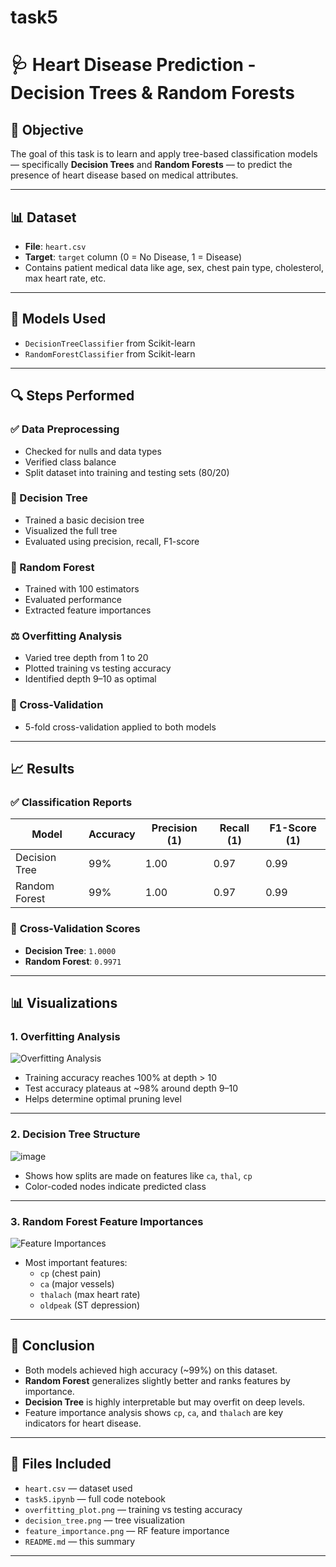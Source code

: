 # task5
# 🩺 Heart Disease Prediction - Decision Trees & Random Forests

## 📌 Objective
The goal of this task is to learn and apply tree-based classification models — specifically **Decision Trees** and **Random Forests** — to predict the presence of heart disease based on medical attributes.

---

## 📊 Dataset
- **File**: `heart.csv`
- **Target**: `target` column (0 = No Disease, 1 = Disease)
- Contains patient medical data like age, sex, chest pain type, cholesterol, max heart rate, etc.

---

## 🧠 Models Used
- `DecisionTreeClassifier` from Scikit-learn
- `RandomForestClassifier` from Scikit-learn

---

## 🔍 Steps Performed

### ✅ Data Preprocessing
- Checked for nulls and data types
- Verified class balance
- Split dataset into training and testing sets (80/20)

### 🌳 Decision Tree
- Trained a basic decision tree
- Visualized the full tree
- Evaluated using precision, recall, F1-score

### 🌲 Random Forest
- Trained with 100 estimators
- Evaluated performance
- Extracted feature importances

### ⚖️ Overfitting Analysis
- Varied tree depth from 1 to 20
- Plotted training vs testing accuracy
- Identified depth 9–10 as optimal

### 🔁 Cross-Validation
- 5-fold cross-validation applied to both models

---

## 📈 Results

### ✅ **Classification Reports**

| Model            | Accuracy | Precision (1) | Recall (1) | F1-Score (1) |
|------------------|----------|----------------|-------------|---------------|
| Decision Tree    | 99%      | 1.00           | 0.97        | 0.99          |
| Random Forest    | 99%      | 1.00           | 0.97        | 0.99          |

### 🔁 **Cross-Validation Scores**

- **Decision Tree**: `1.0000`
- **Random Forest**: `0.9971`

---

## 📊 Visualizations

### 1. Overfitting Analysis
![Overfitting Analysis](overfitting_plot.png)

- Training accuracy reaches 100% at depth > 10
- Test accuracy plateaus at ~98% around depth 9–10
- Helps determine optimal pruning level

---

### 2. Decision Tree Structure
![image](https://github.com/user-attachments/assets/d947bdd3-4321-42b3-a3a7-bd6a9423c042)


- Shows how splits are made on features like `ca`, `thal`, `cp`
- Color-coded nodes indicate predicted class

---

### 3. Random Forest Feature Importances
![Feature Importances](feature_importance.png)

- Most important features:
  - `cp` (chest pain)
  - `ca` (major vessels)
  - `thalach` (max heart rate)
  - `oldpeak` (ST depression)

---

## 📌 Conclusion
- Both models achieved high accuracy (~99%) on this dataset.
- **Random Forest** generalizes slightly better and ranks features by importance.
- **Decision Tree** is highly interpretable but may overfit on deep levels.
- Feature importance analysis shows `cp`, `ca`, and `thalach` are key indicators for heart disease.

---

## 💾 Files Included
- `heart.csv` — dataset used
- `task5.ipynb` — full code notebook
- `overfitting_plot.png` — training vs testing accuracy
- `decision_tree.png` — tree visualization
- `feature_importance.png` — RF feature importance
- `README.md` — this summary

---

